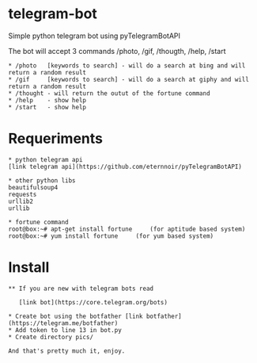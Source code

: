 # telegram-bot

Simple python telegram bot using pyTelegramBotAPI

The bot will accept 3 commands /photo, /gif, /thougth, /help, /start

    * /photo   [keywords to search] - will do a search at bing and will return a random result
    * /gif     [keywords to search] - will do a search at giphy and will return a random result
    * /thought - will return the outut of the fortune command
    * /help    - show help
    * /start   - show help

# Requeriments

    * python telegram api 
	[link telegram api](https://github.com/eternnoir/pyTelegramBotAPI)

    * other python libs  
	beautifulsoup4 
	requests
	urllib2
	urllib

    * fortune command
	root@box:~# apt-get install fortune 	(for aptitude based system)
	root@box:~# yum install fortune 	(for yum based system) 

# Install
    
    ** If you are new with telegram bots read

       [link bot](https://core.telegram.org/bots)

    * Create bot using the botfather [link botfather](https://telegram.me/botfather)
    * Add token to line 13 in bot.py
    * Create directory pics/

    And that's pretty much it, enjoy.
